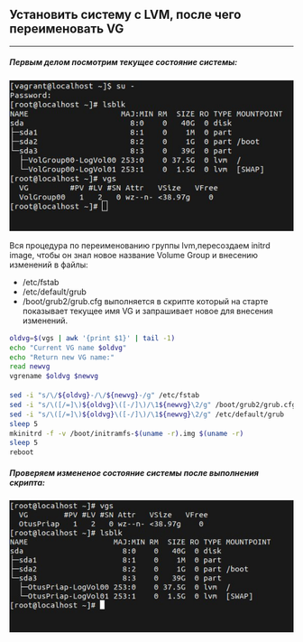 ## Установить систему с LVM, после чего переименовать VG
******************************************************************************
##### Первым делом посмотрим текущее состояние системы:

![](https://raw.githubusercontent.com/sirrax/otus-linux/master/m1_l7_grub/dz2-lvm-change-vg/media/lvm1.jpg)

Вся процедура по переименованию группы lvm,пересоздаем initrd image, чтобы он знал новое название Volume Group и внесению изменений в файлы:
* /etc/fstab
* /etc/default/grub
* /boot/grub2/grub.cfg
выполняется в скрипте который на старте показывает текущее имя VG и запрашивает новое для внесения изменений.


```sh
oldvg=$(vgs | awk '{print $1}' | tail -1)
echo "Current VG name $oldvg"
echo "Return new VG name:"
read newvg
vgrename $oldvg $newvg

sed -i "s/\/${oldvg}-/\/${newvg}-/g" /etc/fstab
sed -i "s/\([/=]\)${oldvg}\([-/]\)/\1${newvg}\2/g" /boot/grub2/grub.cfg
sed -i "s/\([/=]\)${oldvg}\([-/]\)/\1${newvg}\2/g" /etc/default/grub
sleep 5
mkinitrd -f -v /boot/initramfs-$(uname -r).img $(uname -r)
sleep 5
reboot
```
##### Проверяем измененое состояние системы после выполнения скрипта:
![](https://raw.githubusercontent.com/sirrax/otus-linux/master/m1_l7_grub/dz2-lvm-change-vg/media/lvm2.jpg)

